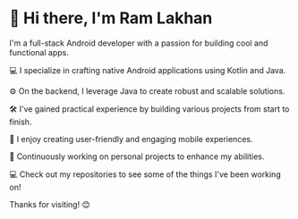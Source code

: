 # 👋 Hi there, I'm Ram Lakhan

I'm a full-stack Android developer with a passion for building cool and functional apps.

💻 I specialize in crafting native Android applications using Kotlin and Java.

⚙️ On the backend, I leverage Java to create robust and scalable solutions.

🛠️ I've gained practical experience by building various projects from start to finish.

📱 I enjoy creating user-friendly and engaging mobile experiences.

🌱 Continuously working on personal projects to enhance my abilities.

💻 Check out my repositories to see some of the things I've been working on!

Thanks for visiting! 😊 

